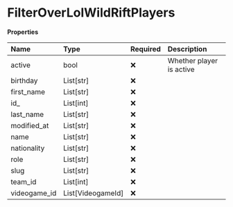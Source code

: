 # FilterOverLolWildRiftPlayers

**Properties**

| Name         | Type              | Required | Description              |
| :----------- | :---------------- | :------- | :----------------------- |
| active       | bool              | ❌       | Whether player is active |
| birthday     | List[str]         | ❌       |                          |
| first_name   | List[str]         | ❌       |                          |
| id\_         | List[int]         | ❌       |                          |
| last_name    | List[str]         | ❌       |                          |
| modified_at  | List[str]         | ❌       |                          |
| name         | List[str]         | ❌       |                          |
| nationality  | List[str]         | ❌       |                          |
| role         | List[str]         | ❌       |                          |
| slug         | List[str]         | ❌       |                          |
| team_id      | List[int]         | ❌       |                          |
| videogame_id | List[VideogameId] | ❌       |                          |
